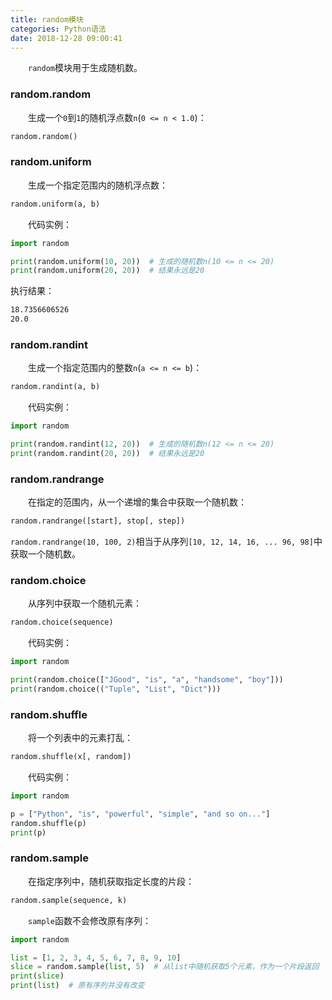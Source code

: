 ```yaml
---
title: random模块
categories: Python语法
date: 2018-12-28 09:00:41
---
```

&emsp;&emsp;`random`模块用于生成随机数。<!--more-->

### random.random

&emsp;&emsp;生成一个`0`到`1`的随机浮点数`n`(`0 <= n < 1.0`)：

``` python
random.random()
```

### random.uniform

&emsp;&emsp;生成一个指定范围内的随机浮点数：

``` python
random.uniform(a, b)
```

&emsp;&emsp;代码实例：

``` python
import random

print(random.uniform(10, 20))  # 生成的随机数n(10 <= n <= 20)
print(random.uniform(20, 20))  # 结果永远是20
```

执行结果：

``` bash
18.7356606526
20.0
```

### random.randint

&emsp;&emsp;生成一个指定范围内的整数`n`(`a <= n <= b`)：

``` python
random.randint(a, b)
```

&emsp;&emsp;代码实例：

``` python
import random

print(random.randint(12, 20))  # 生成的随机数n(12 <= n <= 20)
print(random.randint(20, 20))  # 结果永远是20
```

### random.randrange

&emsp;&emsp;在指定的范围内，从一个递增的集合中获取一个随机数：

``` python
random.randrange([start], stop[, step])
```

`random.randrange(10, 100, 2)`相当于从序列`[10, 12, 14, 16, ... 96, 98]`中获取一个随机数。

### random.choice

&emsp;&emsp;从序列中获取一个随机元素：

``` python
random.choice(sequence)
```

&emsp;&emsp;代码实例：

``` python
import random

print(random.choice(["JGood", "is", "a", "handsome", "boy"]))
print(random.choice(("Tuple", "List", "Dict")))
```

### random.shuffle

&emsp;&emsp;将一个列表中的元素打乱：

``` python
random.shuffle(x[, random])
```

&emsp;&emsp;代码实例：

``` python
import random

p = ["Python", "is", "powerful", "simple", "and so on..."]
random.shuffle(p)
print(p)
```

### random.sample

&emsp;&emsp;在指定序列中，随机获取指定长度的片段：

``` python
random.sample(sequence, k)
```

&emsp;&emsp;`sample`函数不会修改原有序列：

``` python
import random

list = [1, 2, 3, 4, 5, 6, 7, 8, 9, 10]
slice = random.sample(list, 5)  # 从list中随机获取5个元素，作为一个片段返回
print(slice)
print(list)  # 原有序列并没有改变
```